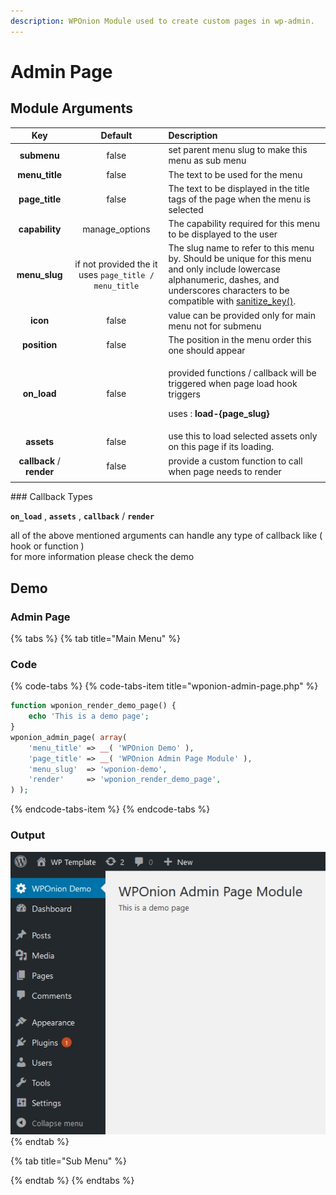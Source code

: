 ```yaml
---
description: WPOnion Module used to create custom pages in wp-admin.
---
```


# Admin Page

## Module Arguments

<table>
  <thead>
    <tr>
      <th style="text-align:center">Key</th>
      <th style="text-align:center">Default</th>
      <th style="text-align:left">Description</th>
    </tr>
  </thead>
  <tbody>
    <tr>
      <td style="text-align:center"><b>submenu</b>
      </td>
      <td style="text-align:center">false</td>
      <td style="text-align:left">set parent menu slug to make this menu as sub menu</td>
    </tr>
    <tr>
      <td style="text-align:center"><b>menu_title</b>
      </td>
      <td style="text-align:center">false</td>
      <td style="text-align:left">The text to be used for the menu</td>
    </tr>
    <tr>
      <td style="text-align:center"><b>page_title</b>
      </td>
      <td style="text-align:center">false</td>
      <td style="text-align:left">The text to be displayed in the title tags of the page when the menu is
        selected</td>
    </tr>
    <tr>
      <td style="text-align:center"><b>capability</b>
      </td>
      <td style="text-align:center">manage_options</td>
      <td style="text-align:left">The capability required for this menu to be displayed to the user</td>
    </tr>
    <tr>
      <td style="text-align:center"><b>menu_slug</b>
      </td>
      <td style="text-align:center">if not provided the it uses <code>page_title / menu_title</code>
      </td>
      <td style="text-align:left">The slug name to refer to this menu by. Should be unique for this menu
        and only include lowercase alphanumeric, dashes, and underscores characters
        to be compatible with <a href="https://developer.wordpress.org/reference/functions/sanitize_key/">sanitize_key()</a>.</td>
    </tr>
    <tr>
      <td style="text-align:center"><b>icon</b>
      </td>
      <td style="text-align:center">false</td>
      <td style="text-align:left">value can be provided only for main menu not for submenu</td>
    </tr>
    <tr>
      <td style="text-align:center"><b>position</b>
      </td>
      <td style="text-align:center">false</td>
      <td style="text-align:left">The position in the menu order this one should appear</td>
    </tr>
    <tr>
      <td style="text-align:center"><b>on_load</b>
      </td>
      <td style="text-align:center">false</td>
      <td style="text-align:left">
        <p>provided functions / callback will be triggered when page load hook triggers</p>
        <p>uses :<b> load-{page_slug}</b>
        </p>
      </td>
    </tr>
    <tr>
      <td style="text-align:center"><b>assets</b>
      </td>
      <td style="text-align:center">false</td>
      <td style="text-align:left">use this to load selected assets only on this page if its loading.</td>
    </tr>
    <tr>
      <td style="text-align:center"><b>callback</b> / <b>render</b>
      </td>
      <td style="text-align:center">false</td>
      <td style="text-align:left">provide a custom function to call when page needs to render</td>
    </tr>
    <tr>
      <td style="text-align:center"></td>
      <td style="text-align:center"></td>
      <td style="text-align:left"></td>
    </tr>
  </tbody>
</table>### Callback Types

**`on_load`** , **`assets`** , **`callback`** / **`render`**  

all of the above mentioned arguments can handle any type of callback like \( hook  or function \)  
for more information please check the demo

## Demo

### Admin Page

{% tabs %}
{% tab title="Main Menu" %}
### Code

{% code-tabs %}
{% code-tabs-item title="wponion-admin-page.php" %}
```php
function wponion_render_demo_page() {
	echo 'This is a demo page';
}
wponion_admin_page( array(
	'menu_title' => __( 'WPOnion Demo' ),
	'page_title' => __( 'WPOnion Admin Page Module' ),
	'menu_slug'  => 'wponion-demo',
	'render'     => 'wponion_render_demo_page',
) );
```
{% endcode-tabs-item %}
{% endcode-tabs %}

### Output

![](../.gitbook/assets/1541383988-162.jpg)
{% endtab %}

{% tab title="Sub Menu" %}

{% endtab %}
{% endtabs %}

## 

